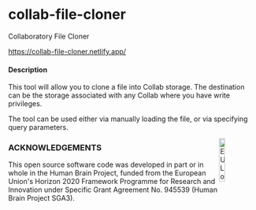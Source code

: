 # collab-file-cloner
Collaboratory File Cloner

https://collab-file-cloner.netlify.app/

#### Description
This tool will allow you to clone a file into Collab storage.
The destination can be the storage associated with any Collab 
where you have write privileges.

The tool can be used either via manually loading the file,
or via specifying query parameters.

<div><img src="https://raw.githubusercontent.com/appukuttan-shailesh/ebrains-live-papers/master/eu_logo.jpg" alt="EU Logo" width="15%" align="right"></div>

### ACKNOWLEDGEMENTS
This open source software code was developed in part or in whole in the Human Brain Project, funded from the European Union's Horizon 2020 Framework Programme for Research and Innovation under Specific Grant Agreement No. 945539 (Human Brain Project SGA3).
